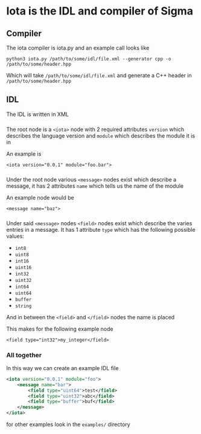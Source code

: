 # Iota is the IDL and compiler of Sigma

## Compiler
The iota compiler is iota.py and an example call looks like

`python3 iota.py /path/to/some/idl/file.xml --generator cpp -o /path/to/some/header.hpp`

Which will take `/path/to/some/idl/file.xml` and generate a C++ header in `/path/to/some/header.hpp`

## IDL
The IDL is written in XML

### <iota>
The root node is a `<iota>` node with 2 required attributes `version` which describes the language version and `module` which describes the module it is in

An example is

`<iota version="0.0.1" module="foo.bar">`

### <message>
Under the root node various `<message>` nodes exist which describe a message, it has 2 attributes `name` which tells us the name of the module

An example node would be

`<message name="baz">`

### <field>
Under said `<message>` nodes `<field>` nodes exist which describe the varies entries in a message. It has 1 attribute `type` which has the 
following possible values:

- `int8`
- `uint8`
- `int16`
- `uint16`
- `int32`
- `uint32`
- `int64`
- `uint64`
- `buffer`
- `string`

And in between the `<field>` and `</field>` nodes the name is placed

This makes for the following example node

`<field type="int32">my_integer</field>`

### All together

In this way we can create an example IDL file

```xml
<iota version="0.0.1" module="foo">
    <message name="bar">
        <field type="uint64">test</field>
        <field type="uint32">abc</field>
        <field type="buffer">buf</field>
    </message>
</iota>
```

for other examples look in the `examples/` directory
